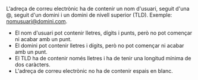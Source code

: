 L'adreça de correu electrònic ha de contenir un nom d'usuari, seguit d'una @, seguit d'un domini i un domini de nivell superior (TLD). 
Exemple: nomusuari@domini.com.

- El nom d'usuari pot contenir lletres, dígits i punts, però no pot començar ni acabar amb un punt. 
- El domini pot contenir lletres i dígits, però no pot començar ni acabar amb un punt. 
- El TLD ha de contenir només lletres i ha de tenir una longitud mínima de dos caràcters.
- L'adreça de correu electrònic no ha de contenir espais en blanc.
